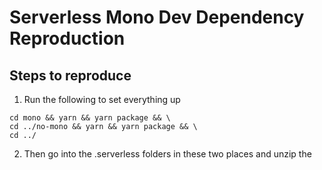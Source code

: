 # Serverless Mono Dev Dependency Reproduction

## Steps to reproduce

1. Run the following to set everything up

```
cd mono && yarn && yarn package && \
cd ../no-mono && yarn && yarn package && \
cd ../
```

2. Then go into the .serverless folders in these two places and unzip the 

```
